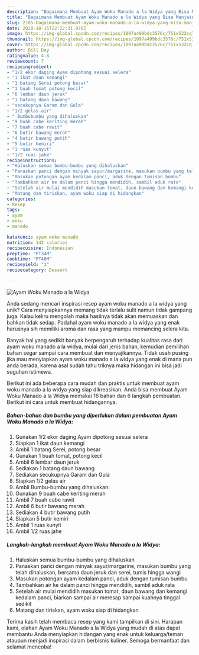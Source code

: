 ```yaml
---
description: "Bagaimana Membuat Ayam Woku Manado a la Widya yang Bisa Manjain Lidah"
title: "Bagaimana Membuat Ayam Woku Manado a la Widya yang Bisa Manjain Lidah"
slug: 2185-bagaimana-membuat-ayam-woku-manado-a-la-widya-yang-bisa-manjain-lidah
date: 2020-10-15T22:22:31.970Z
image: https://img-global.cpcdn.com/recipes/1097a499bdc3576c/751x532cq70/ayam-woku-manado-a-la-widya-foto-resep-utama.jpg
thumbnail: https://img-global.cpcdn.com/recipes/1097a499bdc3576c/751x532cq70/ayam-woku-manado-a-la-widya-foto-resep-utama.jpg
cover: https://img-global.cpcdn.com/recipes/1097a499bdc3576c/751x532cq70/ayam-woku-manado-a-la-widya-foto-resep-utama.jpg
author: Bill Day
ratingvalue: 4.8
reviewcount: 7
recipeingredient:
- "1/2 ekor daging Ayam dipotong sesuai selera"
- "1 ikat daun kemangi"
- "1 batang Serei potong besar"
- "1 buah tomat potong kecil"
- "6 lembar daun jeruk"
- "1 batang daun bawang"
- "secukupnya Garam dan Gula"
- "1/2 gelas air"
- " Bumbubumbu yang dihaluskan"
- "9 buah cabe keriting merah"
- "7 buah cabe rawit"
- "6 butir bawang merah"
- "4 butir bawang putih"
- "5 butir kemiri"
- "1 ruas kunyit"
- "1/2 ruas jahe"
recipeinstructions:
- "Haluskan semua bumbu-bumbu yang dihaluskan"
- "Panaskan panci dengan minyak sayur/margarine, masukan bumbu yang telah dihaluskan, bersama daun jeruk dan serei, tumis hingga wangi"
- "Masukan potongan ayam kedalam panci, aduk dengan tumisan bumbu"
- "Tambahkan air ke dalam panci hingga mendidih, sambil aduk rata"
- "Setelah air mulai mendidih masukan tomat, daun bawang dan kemangi kedalam panci, biarkan sampai air meresap sampai kuahnya tinggal sedikit"
- "Matang dan tiriskan, ayam woku siap di hidangkan"
categories:
- Resep
tags:
- ayam
- woku
- manado

katakunci: ayam woku manado 
nutrition: 142 calories
recipecuisine: Indonesian
preptime: "PT34M"
cooktime: "PT40M"
recipeyield: "1"
recipecategory: Dessert

---
```



![Ayam Woku Manado a la Widya](https://img-global.cpcdn.com/recipes/1097a499bdc3576c/751x532cq70/ayam-woku-manado-a-la-widya-foto-resep-utama.jpg)

Anda sedang mencari inspirasi resep ayam woku manado a la widya yang unik? Cara menyiapkannya memang tidak terlalu sulit namun tidak gampang juga. Kalau keliru mengolah maka hasilnya tidak akan memuaskan dan bahkan tidak sedap. Padahal ayam woku manado a la widya yang enak harusnya sih memiliki aroma dan rasa yang mampu memancing selera kita.



Banyak hal yang sedikit banyak berpengaruh terhadap kualitas rasa dari ayam woku manado a la widya, mulai dari jenis bahan, kemudian pemilihan bahan segar sampai cara membuat dan menyajikannya. Tidak usah pusing jika mau menyiapkan ayam woku manado a la widya yang enak di mana pun anda berada, karena asal sudah tahu triknya maka hidangan ini bisa jadi suguhan istimewa.


Berikut ini ada beberapa cara mudah dan praktis untuk membuat ayam woku manado a la widya yang siap dikreasikan. Anda bisa membuat Ayam Woku Manado a la Widya memakai 16 bahan dan 6 langkah pembuatan. Berikut ini cara untuk membuat hidangannya.

<!--inarticleads1-->

##### Bahan-bahan dan bumbu yang diperlukan dalam pembuatan Ayam Woku Manado a la Widya:

1. Gunakan 1/2 ekor daging Ayam dipotong sesuai selera
1. Siapkan 1 ikat daun kemangi
1. Ambil 1 batang Serei, potong besar
1. Gunakan 1 buah tomat, potong kecil
1. Ambil 6 lembar daun jeruk
1. Sediakan 1 batang daun bawang
1. Sediakan secukupnya Garam dan Gula
1. Siapkan 1/2 gelas air
1. Ambil  Bumbu-bumbu yang dihaluskan:
1. Gunakan 9 buah cabe keriting merah
1. Ambil 7 buah cabe rawit
1. Ambil 6 butir bawang merah
1. Sediakan 4 butir bawang putih
1. Siapkan 5 butir kemiri
1. Ambil 1 ruas kunyit
1. Ambil 1/2 ruas jahe




<!--inarticleads2-->

##### Langkah-langkah membuat Ayam Woku Manado a la Widya:

1. Haluskan semua bumbu-bumbu yang dihaluskan
1. Panaskan panci dengan minyak sayur/margarine, masukan bumbu yang telah dihaluskan, bersama daun jeruk dan serei, tumis hingga wangi
1. Masukan potongan ayam kedalam panci, aduk dengan tumisan bumbu
1. Tambahkan air ke dalam panci hingga mendidih, sambil aduk rata
1. Setelah air mulai mendidih masukan tomat, daun bawang dan kemangi kedalam panci, biarkan sampai air meresap sampai kuahnya tinggal sedikit
1. Matang dan tiriskan, ayam woku siap di hidangkan




Terima kasih telah membaca resep yang kami tampilkan di sini. Harapan kami, olahan Ayam Woku Manado a la Widya yang mudah di atas dapat membantu Anda menyiapkan hidangan yang enak untuk keluarga/teman ataupun menjadi inspirasi dalam berbisnis kuliner. Semoga bermanfaat dan selamat mencoba!
